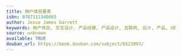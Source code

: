 ```yaml
---
title: 用户体验要素
isbn: 9787111348665
author: Jesse James Garrett
keywords: 用户体验, 交互设计, 产品经理, 产品设计, 互联网, 设计, 产品, UE
source: unknown
available: TRUE
douban_url: https://book.douban.com/subject/6523997/
---
```

